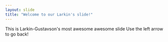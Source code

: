 ```yaml
---
layout: slide
title: "Welcome to our Larkin's slide!"
---
```

This is Larkin-Gustavson's most awesome awesome slide
Use the left arrow to go back!
